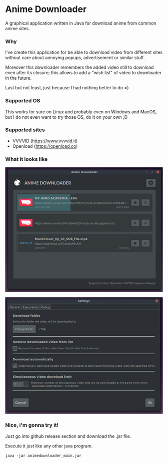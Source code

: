 # Anime Downloader

A graphical application written in Java for download anime from common
anime sites.

### Why

I've create this application for be able to download video from different sites 
without care about annoying popups, advertisement or similar stuff. 

Moreover this downloader remembers the added video still to download even 
after its closure; this allows to add a "wish list" of video to downloader 
in the future.

Last but not least, just because I had nothing better to do =) 

### Supported OS

This works for sure on Linux and probably even on Windows and MacOS, but I
do not even want to try those OS, do it on your own ;D

### Supported sites

* VVVVID (https://www.vvvvid.it)
* Openload (https://openload.co)

### What it looks like

![Main Window](img/anime-downloader-main-window.png)

![Settings](img/anime-downloader-settings.png)

### Nice, i'm gonna try it!

Just go into github release section and download the .jar file.

Execute it just like any other java program.

```
java -jar animedownloader_main.jar
```
